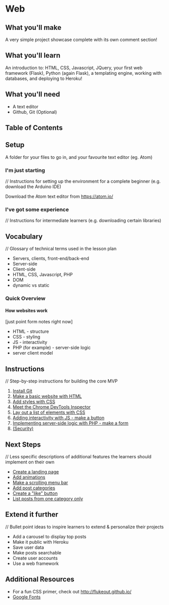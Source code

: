 # Web

## What you'll make
A very simple project showcase complete with its own comment section!

## What you'll learn
An introduction to:
 HTML, CSS, Javascript, JQuery, your first web framework (Flask), Python (again Flask), a templating engine, working with databases, and deploying to Heroku!


## What you'll need

- A text editor
- Github, Git (Optional)

## Table of Contents

## Setup
A folder for your files to go in, and your favourite text editor (eg. Atom)

### I'm just starting
// Instructions for setting up the environment for a complete beginner (e.g. download the Arduino IDE)

Download the Atom text editor from https://atom.io/

### I've got some experience
// Instructions for intermediate learners (e.g. downloading certain libraries)

## Vocabulary
// Glossary of technical terms used in the lesson plan

- Servers, clients, front-end/back-end
- Server-side
- Client-side
- HTML, CSS, Javascript, PHP
- DOM
- dynamic vs static

### Quick Overview

#### How websites work
[just point form notes right now]
- HTML - structure
- CSS - styling
- JS - interactivity
- PHP (for example) - server-side logic
- server client model

## Instructions
// Step-by-step instructions for building the core MVP

1. <a href="part1.md">Install Git</a>
1. <a href="part1.md">Make a basic website with HTML</a>
2. <a href="part2.md">Add styles with CSS</a>
1. <a href="part1.md">Meet the Chrome DevTools Inspector</a>
3. <a href="part3.md">Lay out a list of elements with CSS</a>
4. <a href="part4.md">Adding interactivity with JS - make a button</a>
5. <a href="part5.md">Implementing server-side logic with PHP - make a form</a>
5. <a href="part5.md">(Security)</a>

## Next Steps
// Less specific descriptions of additional features the learners should implement on their own

- <a href="xyz.md">Create a landing page</a>
- <a href="xyz.md">Add animations</a>
- <a href="xyz.md">Make a scrolling menu bar</a>
- <a href="abc.md">Add post categories</a>
- <a href="abc.md">Create a "like" button</a>
- <a href="abc.md">List posts from one category only</a>

## Extend it further
// Bullet point ideas to inspire learners to extend & personalize their projects

- Add a carousel to display top posts
- Make it public with Heroku
- Save user data
- Make posts searchable
- Create user accounts
- Use a web framework

## Additional Resources
- For a fun CSS primer, check out http://flukeout.github.io/
- [Google Fonts](https://www.google.com/fonts)
